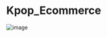 # Kpop_Ecommerce

![image](https://github.com/user-attachments/assets/ba78a9c4-f041-4374-b558-6427c1f5a9ba)

